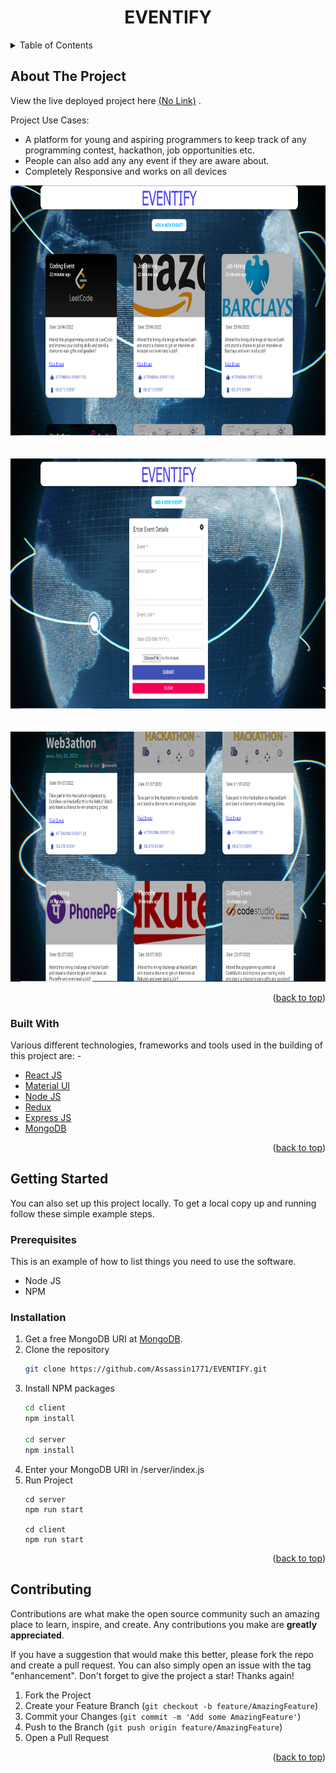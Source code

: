   <h1 align="center">EVENTIFY</h1>

<!-- TABLE OF CONTENTS -->
<details>
  <summary>Table of Contents</summary>
  <ol>
    <li>
      <a href="#about-the-project">About The Project</a>
      <ul>
        <li><a href="#built-with">Built With</a></li>
      </ul>
    </li>
    <li>
      <a href="#getting-started">Getting Started</a>
      <ul>
        <li><a href="#prerequisites">Prerequisites</a></li>
        <li><a href="#installation">Installation</a></li>
      </ul>
    </li>
    <li><a href="#contributing">Contributing</a></li>
  </ol>
</details>

<!-- ABOUT THE PROJECT -->

## About The Project

View the live deployed project here <a href="https://sports-villa-final.vercel.app/" target="_blank">(No Link)</a> .


Project Use Cases:

- A platform for young and aspiring programmers to keep track of any programming contest, hackathon, job opportunities etc.
- People can also add any any event if they are aware about.
- Completely Responsive and works on all devices
<p align="center">
<img height="400px" width="800px" src="/SS/1.png">
  <br>
  <br>
  <br>
  <img height="400px" width="800px" src="/SS/2.png">
<br>
<br>
<br>
<img height="400px" width="800px" src="/SS/3.png">
</p>

<p align="right">(<a href="#top">back to top</a>)</p>

### Built With

Various different technologies, frameworks and tools used in the building of this project are: -

- [React JS](https://reactjs.org/)
- [Material UI](https://mui.com/)
- [Node JS](https://nodejs.org/en/docs/)
- [Redux](https://redux.js.org/)
- [Express JS](https://expressjs.com/)
- [MongoDB](https://www.mongodb.com/)

<p align="right">(<a href="#top">back to top</a>)</p>

<!-- GETTING STARTED -->

## Getting Started

You can also set up this project locally.
To get a local copy up and running follow these simple example steps.

### Prerequisites

This is an example of how to list things you need to use the software.

- Node JS
- NPM

### Installation

1. Get a free MongoDB URI at [MongoDB](https://www.mongodb.com/).
2. Clone the repository
   ```sh
   git clone https://github.com/Assassin1771/EVENTIFY.git
   ```
3. Install NPM packages
   ```sh
   cd client
   npm install 
   
   cd server
   npm install
   ```
4. Enter your MongoDB URI in /server/index.js
5. Run Project
   ```
   cd server
   npm run start
   
   cd client 
   npm run start
   ```

<p align="right">(<a href="#top">back to top</a>)</p>

<!-- CONTRIBUTING -->

## Contributing

Contributions are what make the open source community such an amazing place to learn, inspire, and create. Any contributions you make are **greatly appreciated**.

If you have a suggestion that would make this better, please fork the repo and create a pull request. You can also simply open an issue with the tag "enhancement".
Don't forget to give the project a star! Thanks again!

1. Fork the Project
2. Create your Feature Branch (`git checkout -b feature/AmazingFeature`)
3. Commit your Changes (`git commit -m 'Add some AmazingFeature'`)
4. Push to the Branch (`git push origin feature/AmazingFeature`)
5. Open a Pull Request

<p align="right">(<a href="#top">back to top</a>)</p>
